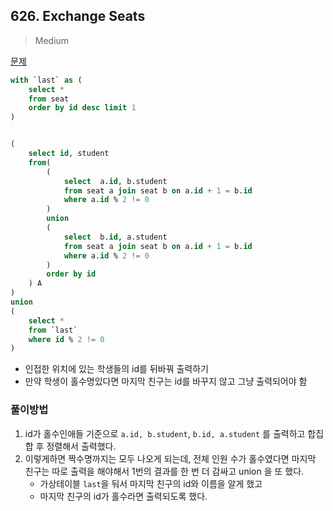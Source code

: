 ## 626. Exchange Seats

> Medium

[문제](https://leetcode.com/problems/exchange-seats/)



```sql
with `last` as (
    select *
    from seat
    order by id desc limit 1
)


(
    select id, student
    from(
        (
            select  a.id, b.student
            from seat a join seat b on a.id + 1 = b.id
            where a.id % 2 != 0
        )
        union
        (
            select  b.id, a.student
            from seat a join seat b on a.id + 1 = b.id
            where a.id % 2 != 0
        )
        order by id
    ) A
)
union
(
    select *
    from `last`
    where id % 2 != 0
)
```

- 인접한 위치에 있는 학생들의 id를 뒤바꿔 출력하기
- 만약 학생이 홀수명있다면 마지막 친구는 id를 바꾸지 않고 그냥 출력되어야 함

### 풀이방법

1. id가 홀수인애들 기준으로 `a.id, b.student`, `b.id, a.student` 를 출력하고 합집합 후 정렬해서 출력했다.
2. 이렇게하면 짝수명까지는 모두 나오게 되는데, 전체 인원 수가 홀수였다면 마지막 친구는 따로 출력을 해야해서 1번의 결과를 한 번 더 감싸고 union 을 또 했다.
   - 가상테이블 `last`을 둬서 마지막 친구의 id와 이름을 알게 했고
   - 마지막 친구의 id가 홀수라면 출력되도록 했다.